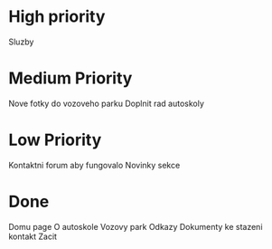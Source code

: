 
# High priority
Sluzby

# Medium Priority
Nove fotky do vozoveho parku
Doplnit rad autoskoly


# Low Priority
Kontaktni forum aby fungovalo
Novinky sekce

# Done
Domu page 
O autoskole
Vozovy park
Odkazy 
Dokumenty ke stazeni    
kontakt
Zacit
